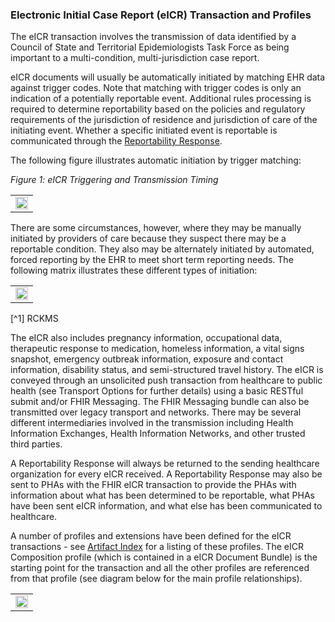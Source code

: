 ### Electronic Initial Case Report (eICR) Transaction and Profiles

The eICR transaction involves the transmission of data identified by a Council of State and Territorial Epidemiologists Task Force as being important to a multi-condition, multi-jurisdiction case report.

eICR documents will usually be automatically initiated by matching EHR data against trigger codes. Note that matching with trigger codes is only an indication of a potentially reportable event. Additional rules processing is required to determine reportability based on the policies and regulatory requirements of the jurisdiction of residence and jurisdiction of care of the initiating event. Whether a specific initiated event is reportable is communicated through the [Reportability Response](reportability_response_narrative_guidance.html).

The following figure illustrates automatic initiation by trigger matching:

*Figure 1: eICR Triggering and Transmission Timing*
<table><tr><td><img src="eICR Triggering and Transmission Guidance.JPG" style="width:100%;" caption="Figure 1: eICR Triggering and Transmission Timing" /></td></tr></table>
There are some circumstances, however, where they may be manually initiated by providers of care because they suspect there may be a reportable condition. They also may be alternately initiated by automated, forced reporting by the EHR to meet short term reporting needs. The following matrix illustrates these different types of initiation:

<table><tr><td><img src="InitiationTypeTable.jpg" style="width:100%;"/></td></tr></table>
[^1] RCKMS

The eICR also includes pregnancy information, occupational data, therapeutic response to medication, homeless information, a vital signs snapshot, emergency outbreak information, exposure and contact information, disability status, and semi-structured travel history. The eICR is conveyed through an unsolicited push transaction from healthcare to public health (see Transport Options for further details) using a basic RESTful submit and/or FHIR Messaging. The FHIR Messaging bundle can also be transmitted over legacy transport and networks. There may be several different intermediaries involved in the transmission including Health Information Exchanges, Health Information Networks, and other trusted third parties.

A Reportability Response will always be returned to the sending healthcare organization for every eICR received. A Reportability Response may also be sent to PHAs with the FHIR eICR transaction to provide the PHAs with information about what has been determined to be reportable, what PHAs have been sent eICR information, and what else has been communicated to healthcare.

A number of profiles and extensions have been defined for the eICR transactions - see [Artifact Index](artifacts.html) for a listing of these profiles. The eICR Composition profile (which is contained in a eICR Document Bundle) is the starting point for the transaction and all the other profiles are referenced from that profile (see diagram below for the main profile relationships).

<table><tr><td><img src="FHIR eICR Profile Hierarchy.png" style="width:100%;" /></td></tr></table>

[^1]: RCKMS: [Reportable Conditions Knowledge Management System (RCKMS)](https://www.rckms.org/)
